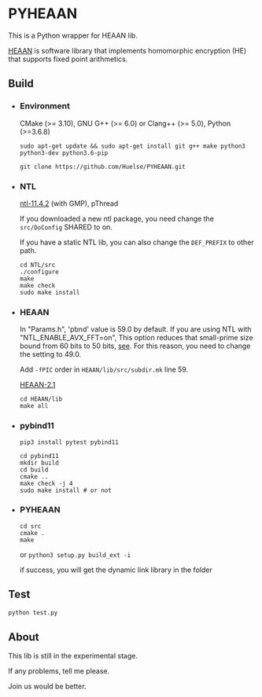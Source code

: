 # PYHEAAN
This is a Python wrapper for HEAAN lib.

[HEAAN](https://github.com/snucrypto/HEAAN) is software library that implements homomorphic encryption (HE) that supports fixed point arithmetics.



## Build

* ### Environment

  CMake (>= 3.10), GNU G++ (>= 6.0) or Clang++ (>= 5.0), Python (>=3.6.8)

  ```shell
  sudo apt-get update && sudo apt-get install git g++ make python3 python3-dev python3.6-pip
  
  git clone https://github.com/Huelse/PYHEAAN.git
  ```

  

* ### NTL 

  [ntl-11.4.2](https://www.shoup.net/ntl/) (with GMP), pThread

  If you downloaded a new ntl package, you need change the `src/DoConfig` SHARED to on.

  If you have a static NTL lib, you can also change the `DEF_PREFIX` to other path.

  ```
  cd NTL/src
  ./configure
  make
  make check
  sudo make install
  ```

  

* ### HEAAN

  In "Params.h", 'pbnd' value is 59.0 by default. If you are using NTL with "NTL_ENABLE_AVX_FFT=on", This option reduces that small-prime size bound from 60 bits to 50 bits, [see](https://www.shoup.net/ntl/doc/tour-changes.html). For this reason, you need to change the setting to 49.0.

  Add `-fPIC` order in `HEAAN/lib/src/subdir.mk` line 59.

  [HEAAN-2.1](https://github.com/snucrypto/HEAAN)

  ```shell
  cd HEAAN/lib
  make all
  ```

  

* ### pybind11

  ```shell
  pip3 install pytest pybind11
  
  cd pybind11
  mkdir build
  cd build
  cmake ..
  make check -j 4
  sudo make install # or not
  ```

  

* ### PYHEAAN

  ```shell
  cd src
  cmake .
  make
  ```

  or `python3 setup.py build_ext -i`

  if success, you will get the dynamic link library in the folder

## Test

```python
python test.py
```



## About

This lib is still in the experimental stage.

If any problems, tell me please.

Join us would be better.